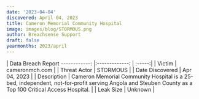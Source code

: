 ```yaml
---
date: '2023-04-04'
discovered: April 04, 2023
title: Cameron Memorial Community Hospital
image: images/blog/STORMOUS.png
author: Breachsense Support
draft: false
yearmonths: 2023/april
---
```



| Data Breach Report
------------:     |:-------------:    | :-----:|
| Victim      | cameronmch.com      | 
| Threat Actor      | STORMOUS      | 
| Date Discovered      | Apr 04, 2023      | 
| Description      | Cameron Memorial Community Hospital is a 25-bed, independent, not-for-profit serving Angola and Steuben County as a Top 100 Critical Access Hospital.      | 
| Leak Size      | Unknown      | 

